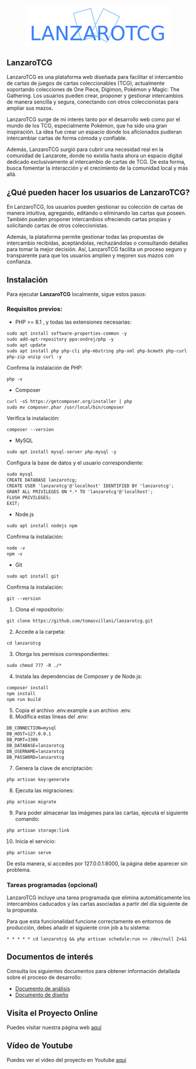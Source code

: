<p align="center"><a href="#"><img src="/public/img/logo-extendido.png" width="400" alt="LanzaroTCG"></a></p>

## LanzaroTCG

LanzaroTCG es una plataforma web diseñada para facilitar el intercambio de cartas de juegos de cartas coleccionables (TCG), actualmente soportando colecciones de One Piece, Digimon, Pokémon y Magic: The Gathering. Los usuarios pueden crear, proponer y gestionar intercambios de manera sencilla y segura, conectando con otros coleccionistas para ampliar sus mazos.

LanzaroTCG surge de mi interés tanto por el desarrollo web como por el mundo de los TCG, especialmente Pokémon, que ha sido una gran inspiración. La idea fue crear un espacio donde los aficionados pudieran intercambiar cartas de forma cómoda y confiable.

Además, LanzaroTCG surgió para cubrir una necesidad real en la comunidad de Lanzarote, donde no existía hasta ahora un espacio digital dedicado exclusivamente al intercambio de cartas de TCG. De esta forma, busca fomentar la interacción y el crecimiento de la comunidad local y más allá.

## ¿Qué pueden hacer los usuarios de LanzaroTCG?

En LanzaroTCG, los usuarios pueden gestionar su colección de cartas de manera intuitiva, agregando, editando o eliminando las cartas que poseen. También pueden proponer intercambios ofreciendo cartas propias y solicitando cartas de otros coleccionistas.

Además, la plataforma permite gestionar todas las propuestas de intercambio recibidas, aceptándolas, rechazándolas o consultando detalles para tomar la mejor decisión. Así, LanzaroTCG facilita un proceso seguro y transparente para que los usuarios amplíen y mejoren sus mazos con confianza.

## Instalación

Para ejecutar **LanzaroTCG** localmente, sigue estos pasos:

### Requisitos previos:

- PHP >= 8.1 , y todas las extensiones necesarias:
```
sudo apt install software-properties-common -y
sudo add-apt-repository ppa:ondrej/php -y
sudo apt update
sudo apt install php php-cli php-mbstring php-xml php-bcmath php-curl php-zip unzip curl -y
```
Confirma la instalación de PHP:
```
php -v
```
- Composer
```
curl -sS https://getcomposer.org/installer | php
sudo mv composer.phar /usr/local/bin/composer
```
Verifica la instalación:
```
composer --version
```
- MySQL
```
sudo apt install mysql-server php-mysql -y
```
Configura la base de datos y el usuario correspondiente:
```
sudo mysql
CREATE DATABASE lanzarotcg;
CREATE USER 'lanzarotcg'@'localhost' IDENTIFIED BY 'lanzarotcg';
GRANT ALL PRIVILEGES ON *.* TO 'lanzarotcg'@'localhost';
FLUSH PRIVILEGES;
EXIT;
```
- Node.js
```
sudo apt install nodejs npm
```
Confirma la instalación:
```
node -v
npm -v
```
- Git
```
sudo apt install git
```
Confirma la instalación:
```
git --version
```

1. Clona el repositorio:
```
git clone https://github.com/tomasvillani/lanzarotcg.git
```
2. Accede a la carpeta:
```
cd lanzarotcg
```
3. Otorga los permisos correspondientes:
```
sudo chmod 777 -R ./*
```
4. Instala las dependencias de Composer y de Node.js:
```
composer install
npm install
npm run build
```
5. Copia el archivo .env.example a un archivo .env.
6. Modifica estas líneas del .env:
```
DB_CONNECTION=mysql
DB_HOST=127.0.0.1
DB_PORT=3306
DB_DATABASE=lanzarotcg
DB_USERNAME=lanzarotcg
DB_PASSWORD=lanzarotcg
```
7. Genera la clave de encriptación:
```
php artisan key:generate
```
8. Ejecuta las migraciones:
```
php artisan migrate
```
9. Para poder almacenar las imágenes para las cartas, ejecuta el siguiente comando:
```
php artisan storage:link
```
10. Inicia el servicio:
```
php artisan serve
```

De esta manera, si accedes por 127.0.0.1:8000, la página debe aparecer sin problema.

### Tareas programadas (opcional)

LanzaroTCG incluye una tarea programada que elimina automáticamente los intercambios caducados y las cartas asociadas a partir del día siguiente de la propuesta.

Para que esta funcionalidad funcione correctamente en entornos de producción, debes añadir el siguiente cron job a tu sistema:
```
* * * * * cd lanzarotcg && php artisan schedule:run >> /dev/null 2>&1
```

## Documentos de interés

Consulta los siguientes documentos para obtener información detallada sobre el proceso de desarrollo:

- [Documento de análisis](https://drive.google.com/file/d/1cfj9VyrZCsYJsvvssfEttVlIQ6ubsBtb/view?usp=sharing)
- [Documento de diseño](https://drive.google.com/file/d/1MrqSNClZ07Ei8lgATAisC2sm_jUi9F7z/view?usp=sharing)

## Visita el Proyecto Online

Puedes visitar nuestra página web [aquí](https://lanzarotcg.alwaysdata.net/)

## Vídeo de Youtube

Puedes ver el vídeo del proyecto en Youtube [aquí](https://youtu.be/0v9KCnHHahw?si=e4A0IDinF8JPVks3)
